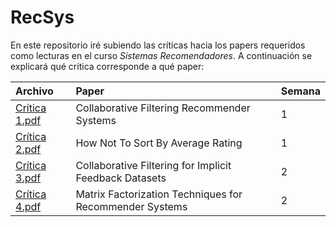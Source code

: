 # RecSys

En este repositorio iré subiendo las críticas hacia los papers requeridos como lecturas en el curso *Sistemas Recomendadores*.
A continuación se explicará qué crítica corresponde a qué paper:

| Archivo                | Paper        | Semana         |
|:--------------------- |:--------------|:--------------|
| [Crítica 1.pdf](https://github.com/Aiquinones/RecSys/blob/master/Cr%C3%ADtica%201.pdf)| Collaborative Filtering Recommender Systems    | 1 |
| [Crítica 2.pdf](https://github.com/Aiquinones/RecSys/blob/master/Cr%C3%ADtica%202.pdf)| How Not To Sort By Average Rating           | 1  |
| [Crítica 3.pdf](https://github.com/Aiquinones/RecSys/blob/master/Cr%C3%ADtica%203.pdf)| Collaborative Filtering for Implicit Feedback Datasets           | 2  |
| [Crítica 4.pdf](https://github.com/Aiquinones/RecSys/blob/master/Cr%C3%ADtica%204.pdf)| Matrix Factorization Techniques for Recommender Systems           | 2  |
